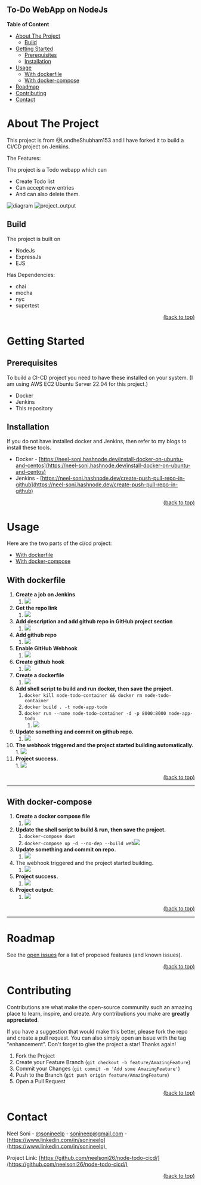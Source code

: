 ## To-Do WebApp on NodeJs

**Table of Content**

*   [About The Project](#about-the-project)
    *   [Build](#build)
*   [Getting Started](#getting-started)
    *   [Prerequisites](#prerequisites)
    *   [Installation](#installation)
*   [Usage](#usage)
    *   [With dockerfile](#with-dockerfile)
    *   [With docker-compose](#with-docker-compose)
*   [Roadmap](#roadmap)
*   [Contributing](#contributing)
*   [Contact](#contact)

# About The Project

This project is from @LondheShubham153 and I have forked it to build a CI/CD project on Jenkins.

The Features:

The project is a Todo webapp which can

*   Create Todo list 
*   Can accept new entries 
*   And can also delete them.

![diagram](https://i.ibb.co/ys2GpB2/jenkins-ci-cd-neel-soni.png)
![project_output](https://33333.cdn.cke-cs.com/kSW7V9NHUXugvhoQeFaf/images/c11bb3f4ecab4624998676f6ab9da2f10767b3ce26659487.png)

## Build

The project is built on 

*   NodeJs 
*   ExpressJs
*   EJS

Has Dependencies:

*   chai
*   mocha
*   nyc
*   supertest

<div style="text-align: right">
  <a href="https://github.com/neelsoni26/node-todo-cicd/#readme">(back to top)</a>
</div>

# Getting Started

## Prerequisites

To build a CI-CD project you need to have these installed on your system. (I am using AWS EC2 Ubuntu Server 22.04 for this project.)

*   Docker
*   Jenkins
*   This repository

## Installation

If you do not have installed docker and Jenkins, then refer to my blogs to install these tools.

*   Docker - [https://neel-soni.hashnode.dev/install-docker-on-ubuntu-and-centos](https://neel-soni.hashnode.dev/install-docker-on-ubuntu-and-centos)
*   Jenkins - [https://neel-soni.hashnode.dev/create-push-pull-repo-in-github](https://neel-soni.hashnode.dev/create-push-pull-repo-in-github)

<div style="text-align: right">
  <a href="https://github.com/neelsoni26/node-todo-cicd/#readme">(back to top)</a>
</div>

# Usage

Here are the two parts of the ci/cd project:

*   [With dockerfile](#with-dockerfile)
*   [With docker-compose](#with-docker-compose)

## With dockerfile

1.  **Create a job on Jenkins**
    1.  ![](https://33333.cdn.cke-cs.com/kSW7V9NHUXugvhoQeFaf/images/079f8a19b7b4d9b2523e4b8f4d04f379df33e61d67998c0e.png)
2.  **Get the repo link**
    1.  ![](https://33333.cdn.cke-cs.com/kSW7V9NHUXugvhoQeFaf/images/82aa9c37ae34c833ecbc64b00a56136da0cc0af4e8da1ba5.png)
3.  **Add description and add github repo in GitHub project section**
    1.  ![](https://33333.cdn.cke-cs.com/kSW7V9NHUXugvhoQeFaf/images/a314df1357d4372b8613b04ee68a49433fca5b663eb224ec.png)
4.  **Add github repo**
    1.  ![](https://33333.cdn.cke-cs.com/kSW7V9NHUXugvhoQeFaf/images/8de7e2f909a70cf0de920d1174116cb851829bccdcf6c7c7.png)
5.  **Enable GitHub Webhook**
    1.  ![](https://33333.cdn.cke-cs.com/kSW7V9NHUXugvhoQeFaf/images/ccf6441c3878ae9e54ccefc2f0049ec8a12d4ae85c1f3f21.png)
6.  **Create github hook**
    1.  ![](https://33333.cdn.cke-cs.com/kSW7V9NHUXugvhoQeFaf/images/1f61f70a158dbeaf2348147e6647612f96caeeef35cdda6f.png)
7.  **Create a dockerfile**
    1.  ![](https://33333.cdn.cke-cs.com/kSW7V9NHUXugvhoQeFaf/images/2aa772bf7f5965be1dd668f29c3ad4304078bb2b462ce65e.png)
8.  **Add shell script to build and run docker, then save the project.**
    1.  `docker kill node-todo-container && docker rm node-todo-container`
    2.  `docker build . -t node-app-todo`
    3.  `docker run --name node-todo-container -d -p 8000:8000 node-app-todo`
        1.  ![](https://33333.cdn.cke-cs.com/kSW7V9NHUXugvhoQeFaf/images/87b60d018b5200263321c24d2f098ebcc5e376a63a5c8ffd.png)
9.  **Update something and commit on github repo.**
    1.  ![](https://33333.cdn.cke-cs.com/kSW7V9NHUXugvhoQeFaf/images/76ff94b945d4a827c0e9246e36f712572e420ac3ec3656e6.png)
10.  **The webhook triggered and the project started building automatically.**  
    1\. ![](https://33333.cdn.cke-cs.com/kSW7V9NHUXugvhoQeFaf/images/1133ec4c2a3b20c3fc2d11afb1314a807292cbf34246b688.png)
11.  **Project success.**  
    1\. ![](https://33333.cdn.cke-cs.com/kSW7V9NHUXugvhoQeFaf/images/61902a1fedcc60387ba86d32e95f05a979e4bf84d2a896d1.png)

<div style="text-align: right">
  <a href="https://github.com/neelsoni26/node-todo-cicd/#readme">(back to top)</a>
</div>

---


## With docker-compose

1.  **Create a docker compose file**
    1.  ![](https://33333.cdn.cke-cs.com/kSW7V9NHUXugvhoQeFaf/images/2a6e5bfa654cb48f3a61b8fb89c20f27311b2e6ce94f1c16.png)
2.  **Update the shell script to build & run, then save the project.**
    1.  `docker-compose down`
    2.  `docker-compose up -d --no-dep --build web`![](https://33333.cdn.cke-cs.com/kSW7V9NHUXugvhoQeFaf/images/010fb4b22195090be213ae30f87ab30a616b0fefcc8ea7c6.png)
3.  **Update something and commit on repo.**
    1.  ![](https://33333.cdn.cke-cs.com/kSW7V9NHUXugvhoQeFaf/images/3e7191b3b6b7e48d693e236d864f5b593bbcf5b9897856bc.png)
4.  The webhook triggered and the project started building.
    1.  ![](https://33333.cdn.cke-cs.com/kSW7V9NHUXugvhoQeFaf/images/10b64169e27a1b9d7a8905832bbfdf66a2818095fe2d36a3.png)
5.  **Project success.**
    1.  ![](https://33333.cdn.cke-cs.com/kSW7V9NHUXugvhoQeFaf/images/22e222e24581d8a1be7cf6f64b0f1fe09c85eacadcad07db.png)
6.  **Project output:**
    1.  ![](https://33333.cdn.cke-cs.com/kSW7V9NHUXugvhoQeFaf/images/8b760bd26fd20f4fc8673949f8f870cef766e5de369be63f.png)

<div style="text-align: right">
  <a href="https://github.com/neelsoni26/node-todo-cicd/#readme">(back to top)</a>
</div>

---


# Roadmap

See the [open issues](https://github.com/neelsoni26/node-todo-cicd/issues) for a list of proposed features (and known issues).

<div style="text-align: right">
  <a href="https://github.com/neelsoni26/node-todo-cicd/#readme">(back to top)</a>
</div>

# Contributing

Contributions are what make the open-source community such an amazing place to learn, inspire, and create. Any contributions you make are **greatly appreciated**.

If you have a suggestion that would make this better, please fork the repo and create a pull request. You can also simply open an issue with the tag "enhancement". Don't forget to give the project a star! Thanks again!

1.  Fork the Project
2.  Create your Feature Branch (`git checkout -b feature/AmazingFeature`)
3.  Commit your Changes (`git commit -m 'Add some AmazingFeature'`)
4.  Push to the Branch (`git push origin feature/AmazingFeature`)
5.  Open a Pull Request
  
<div style="text-align: right">
  <a href="https://github.com/neelsoni26/node-todo-cicd/#readme">(back to top)</a>
</div>

# Contact

Neel Soni - [@sonineelp](https://twitter.com/sonineelp) - [sonineep@gmail.com](mailto:sonineep@gmail.com) - [https://www.linkedin.com/in/sonineelp](https://www.linkedin.com/in/sonineelp) 

Project Link: [https://github.com/neelsoni26/node-todo-cicd/](https://github.com/neelsoni26/node-todo-cicd/)

<div style="text-align: right">
  <a href="https://github.com/neelsoni26/node-todo-cicd/#readme">(back to top)</a>
</div>
